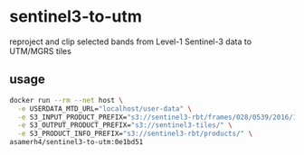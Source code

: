 # sentinel3-to-utm
reproject and clip selected bands from Level-1 Sentinel-3 data to UTM/MGRS tiles

## usage

```sh
docker run --rm --net host \
  -e USERDATA_MTD_URL="localhost/user-data" \
  -e S3_INPUT_PRODUCT_PREFIX="s3://sentinel3-rbt/frames/028/0539/2016/12/09/" \
  -e S3_OUTPUT_PRODUCT_PREFIX="s3://sentinel3-tiles/" \
  -e S3_PRODUCT_INFO_PREFIX="s3://sentinel3-rbt/products/" \
asamerh4/sentinel3-to-utm:0e1bd51
```
